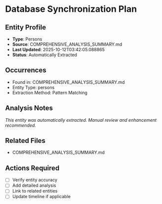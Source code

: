 # Database Synchronization Plan

## Entity Profile
- **Type**: Persons
- **Source**: COMPREHENSIVE_ANALYSIS_SUMMARY.md
- **Last Updated**: 2025-10-12T03:42:05.088865
- **Status**: Automatically Extracted

## Occurrences
- Found in: COMPREHENSIVE_ANALYSIS_SUMMARY.md
- Entity Type: persons
- Extraction Method: Pattern Matching

## Analysis Notes
*This entity was automatically extracted. Manual review and enhancement recommended.*

## Related Files
- COMPREHENSIVE_ANALYSIS_SUMMARY.md

## Actions Required
- [ ] Verify entity accuracy
- [ ] Add detailed analysis
- [ ] Link to related entities
- [ ] Update timeline if applicable
